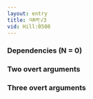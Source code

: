 ```yaml
---
layout: entry
title: འཆག་√3
vid: Hill:0508
---
```

### Dependencies (N = 0)


### Two overt arguments


### Three overt arguments

